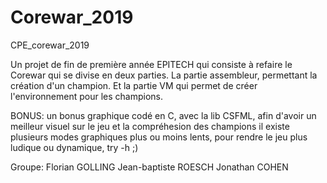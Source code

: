 # Corewar_2019
CPE_corewar_2019

Un projet de fin de première année EPITECH qui consiste à refaire le Corewar qui se divise en deux parties.
La partie assembleur, permettant la création d'un champion.
Et la partie VM qui permet de créer l'environnement pour les champions.

BONUS: un bonus graphique codé en C, avec la lib CSFML, afin d'avoir un meilleur visuel sur le jeu et la compréhesion des champions
il existe plusieurs modes graphiques plus ou moins lents, pour rendre le jeu plus ludique ou dynamique,
try -h ;)

Groupe:
Florian GOLLING
Jean-baptiste ROESCH
Jonathan COHEN
